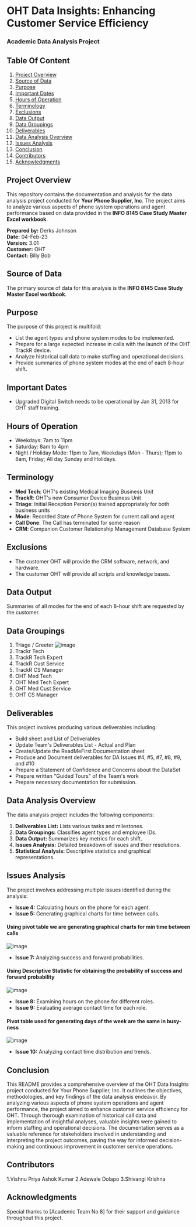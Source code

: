 # OHT Data Insights: Enhancing Customer Service Efficiency 
### Academic Data Analysis Project
## Table Of Content
1. [Project Overview](#project-overview)
2. [Source of Data](#source-of-data)
3. [Purpose](#purpose)
4. [Important Dates](#important-dates)
5. [Hours of Operation](#hours-of-operation)
6. [Terminology](#terminology)
7. [Exclusions](#exclusions)
8. [Data Output](#data-output)
9. [Data Groupings](#data-groupings)
10. [Deliverables](#deliverables)
11. [Data Analysis Overview](#data-analysis-overview)
12. [Issues Analysis](#issues-analysis)
13. [Conclusion](#conclusion)
14. [Contributors](#Contributors)
15. [Acknowledgments](#Acknowledgments)
  
## Project Overview

This repository contains the documentation and analysis for the data analysis project conducted for **Your Phone Supplier, Inc**. The project aims to analyze various aspects of phone system operations and agent performance based on data provided in the **INFO 8145 Case Study Master Excel workbook**.

**Prepared by:** Derks Johnson  
**Date:** 04-Feb-23  
**Version:** 3.01  
**Customer:** OHT  
**Contact:** Billy Bob  

## Source of Data

The primary source of data for this analysis is the **INFO 8145 Case Study Master Excel workbook**.

## Purpose

The purpose of this project is multifold:
- List the agent types and phone system modes to be implemented.
- Prepare for a large expected increase in calls with the launch of the OHT TrackR device.
- Analyze historical call data to make staffing and operational decisions.
- Provide summaries of phone system modes at the end of each 8-hour shift.

## Important Dates

- Upgraded Digital Switch needs to be operational by Jan 31, 2013 for OHT staff training.

## Hours of Operation

- Weekdays: 7am to 11pm
- Saturday: 8am to 4pm
- Night / Holiday Mode: 11pm to 7am, Weekdays (Mon - Thurs); 11pm to 8am, Friday; All day Sunday and Holidays.

## Terminology

- **Med Tech**: OHT's existing Medical Imaging Business Unit
- **TrackR**: OHT's new Consumer Device Business Unit
- **Triage**: Initial Reception Person(s) trained appropriately for both business units
- **Mode**: Recorded State of Phone System for current call and agent
- **Call Done**: The Call has terminated for some reason
- **CRM**: Companion Customer Relationship Management Database System

## Exclusions

- The customer OHT will provide the CRM software, network, and hardware.
- The customer OHT will provide all scripts and knowledge bases.

## Data Output

Summaries of all modes for the end of each 8-hour shift are requested by the customer.

## Data Groupings

1. Triage / Greeter
  ![image](https://github.com/priya-ak/Data_Analysis_Poject/assets/67804361/63d1d407-8c4b-4252-bf61-6bff7b4945e6)
2. Trackr Tech
3. TrackR Tech Expert
4. TrackR Cust Service
5. TrackR CS Manager
6. OHT Med Tech
7. OHT Med Tech Expert
8. OHT Med Cust Service
9. OHT CS Manager



## Deliverables

This project involves producing various deliverables including:
- Build sheet and List of Deliverables
- Update Team's Deliverables List - Actual and Plan
- Create/Update the ReadMeFirst Documentation sheet
- Produce and Document deliverables for DA Issues #4, #5, #7, #8, #9, and #10
- Prepare a Statement of Confidence and Concerns about the DataSet
- Prepare written "Guided Tours" of the Team's work
- Prepare necessary documentation for submission.

## Data Analysis Overview

The data analysis project includes the following components:
1. **Deliverables List:** Lists various tasks and milestones.
2. **Data Groupings:** Classifies agent types and employee IDs.
3. **Data Output:** Summarizes key metrics for each shift.
4. **Issues Analysis:** Detailed breakdown of issues and their resolutions.
5. **Statistical Analysis:** Descriptive statistics and graphical representations.

## Issues Analysis

The project involves addressing multiple issues identified during the analysis:
- **Issue 4:** Calculating hours on the phone for each agent.
- **Issue 5:** Generating graphical charts for time between calls.
#### Using pivot table we are generating graphical charts for min time between calls
![image](https://github.com/priya-ak/Data_Analysis_Poject/assets/67804361/78ed837e-bceb-4ab7-a2e6-f87e490eb326)


- **Issue 7:** Analyzing success and forward probabilities.
 #### Using Descriptive Statistic for obtaining the probability of success and forward probability
 ![image](https://github.com/priya-ak/Data_Analysis_Poject/assets/67804361/fb56f144-341c-4a85-afd7-e91231b41d91)

- **Issue 8:** Examining hours on the phone for different roles.
- **Issue 9:** Evaluating average contact time for each role.
 #### Pivot table used for generating days of the week are the same in busy-ness
 ![image](https://github.com/priya-ak/Data_Analysis_Poject/assets/67804361/fedde595-ab68-4eea-8816-acd1330bd044)

- **Issue 10:** Analyzing contact time distribution and trends.

## Conclusion

This README provides a comprehensive overview of the OHT Data Insights project conducted for Your Phone Supplier, Inc. It outlines the objectives, methodologies, and key findings of the data analysis endeavor. By analyzing various aspects of phone system operations and agent performance, the project aimed to enhance customer service efficiency for OHT. Through thorough examination of historical call data and implementation of insightful analyses, valuable insights were gained to inform staffing and operational decisions. The documentation serves as a valuable reference for stakeholders involved in understanding and interpreting the project outcomes, paving the way for informed decision-making and continuous improvement in customer service operations.


## Contributors

1.Vishnu Priya Ashok Kumar
2.Adewale Dolapo
3.Shivangi Krishna

## Acknowledgments

Special thanks to [Academic Team No 8] for their support and guidance throughout this project.
